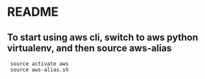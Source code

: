 # README
## To start using aws cli, switch to aws python virtualenv, and then source aws-alias
```
 source activate aws
 source aws-alias.sh
```
